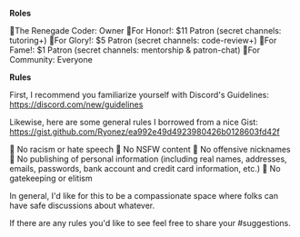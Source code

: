 __**Roles**__

:small_orange_diamond:The Renegade Coder: Owner
:small_orange_diamond:For Honor!: $11 Patron (secret channels: tutoring+)
:small_orange_diamond:For Glory!: $5 Patron (secret channels: code-review+)
:small_orange_diamond:For Fame!: $1 Patron (secret channels: mentorship & patron-chat)
:small_orange_diamond:For Community: Everyone

__**Rules**__

First, I recommend you familiarize yourself with Discord's Guidelines: https://discord.com/new/guidelines

Likewise, here are some general rules I borrowed from a nice Gist: https://gist.github.com/Ryonez/ea992e49d4923980426b0128603fd42f

:small_blue_diamond: No racism or hate speech
:small_blue_diamond: No NSFW content
:small_blue_diamond: No offensive nicknames
:small_blue_diamond: No publishing of personal information (including real names, addresses, emails, passwords, bank account and credit card information, etc.)
:small_blue_diamond: No gatekeeping or elitism

In general, I'd like for this to be a compassionate space where folks can have safe discussions about whatever.  

If there are any rules you'd like to see feel free to share your #suggestions.
